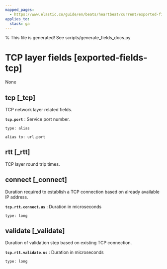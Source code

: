 ```yaml
---
mapped_pages:
  - https://www.elastic.co/guide/en/beats/heartbeat/current/exported-fields-tcp.html
applies_to:
  stack: ga
---
```


% This file is generated! See scripts/generate_fields_docs.py

# TCP layer fields [exported-fields-tcp]

None

## tcp [_tcp]

TCP network layer related fields.

**`tcp.port`**
:   Service port number.

    type: alias

    alias to: url.port


## rtt [_rtt]

TCP layer round trip times.

## connect [_connect]

Duration required to establish a TCP connection based on already available IP address.

**`tcp.rtt.connect.us`**
:   Duration in microseconds

    type: long


## validate [_validate]

Duration of validation step based on existing TCP connection.

**`tcp.rtt.validate.us`**
:   Duration in microseconds

    type: long


